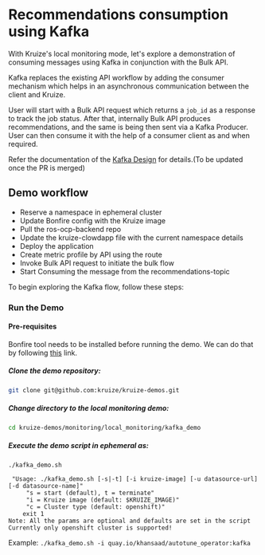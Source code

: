 # Recommendations consumption using Kafka 

With Kruize's local monitoring mode, let's explore a demonstration of consuming messages using Kafka in conjunction with the Bulk API. 

Kafka replaces the existing API workflow by adding the consumer mechanism which helps in an asynchronous communication between the client and Kruize.

User will start with a Bulk API request which returns a `job_id` as a response to track the job status. After that, internally Bulk API produces recommendations, and the same is being then sent via a Kafka Producer.
User can then consume it with the help of a consumer client as and when required. 

Refer the documentation of the [Kafka Design](https://github.com/kruize/autotune/blob/87b544c7e07deb22f683d6c124a0188f7b06d836/design/KafkaDesign.md) for details.(To be updated once the PR is merged)

## Demo workflow

- Reserve a namespace in ephemeral cluster
- Update Bonfire config with the Kruize image
- Pull the ros-ocp-backend repo
- Update the kruize-clowdapp file with the current namespace details
- Deploy the application
- Create metric profile by API using the route
- Invoke Bulk API request to initiate the bulk flow
- Start Consuming the message from the recommendations-topic

To begin exploring the Kafka flow, follow these steps:

### Run the Demo

#### Pre-requisites

Bonfire tool needs to be installed before running the demo. We can do that by following [this](https://github.com/RedHatInsights/bonfire/#installation) link.

##### Clone the demo repository:
```sh
git clone git@github.com:kruize/kruize-demos.git
```
##### Change directory to the local monitoring demo:
```sh
cd kruize-demos/monitoring/local_monitoring/kafka_demo
```
##### Execute the demo script in ephemeral as:
```sh
./kafka_demo.sh
```

```
 "Usage: ./kafka_demo.sh [-s|-t] [-i kruize-image] [-u datasource-url] [-d datasource-name]"
	 "s = start (default), t = terminate"
	 "i = Kruize image (default: $KRUIZE_IMAGE)"
	 "c = Cluster type (default: openshift)"
	exit 1
Note: All the params are optional and defaults are set in the script
Currently only openshift cluster is supported!
```
Example:
`./kafka_demo.sh -i quay.io/khansaad/autotune_operator:kafka `
